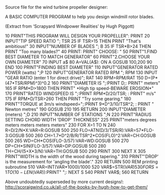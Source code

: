 Source file for the wind turbine propeller designer:

A BASIC COMPUTER PROGRAM to help you design windmill rotor blades.

(Extract from ‘Scrapyard Windpower Realities’ by Hugh Piggott)



10 PRINT"THIS PROGRAM WILL DESIGN YOUR PROPELLER": PRINT
20 INPUT"TIP SPEED RATIO "; TSR
25 IF TSR>15 THEN PRINT "That's ambitious!"
30 INPUT"NUMBER OF BLADES "; B
35 IF TSR*B>24 THEN PRINT "Too many blades?"
40 PRINT: PRINT" CHOOSE: "
50 PRINT"1.FIND BEST DIAMETER TO MATCH GENERATOR"
60 PRINT"2.CHOOSE YOUR OWN DIAMETER"
70 INPUT a$
80 A=VAL(A$): ON A GOSUB 100,200
90 END 
100 PRINT"FINDING BEST DIAMETER"
110 INPUT"GENERATOR RATED POWER (watts) ";P
120 INPUT"GENERATOR RATED RPM "; RPM
130 INPUT "GEAR RATIO (enter 1 for direct drive)"; RAT
140 RPM=RPM/RAT
150 D=(P*(47*TSR/RPM)^3)^0.2
160 PRINT"DIAMETER IS ";:PRINT D;: PRINT" meters"
165 IF RPM*D>1800 THEN PRINT" *High tip speed-BEWARE EROSION*"
170 PRINT"RATED WINDSPEED IS ";:PRINT RPM*D/20/TSR; : PRINT" m/s"
175 IF RPM*D/TSR>260 THEN PRINT "Try some gearing."
180 PRINT"TORQUE at 3m/s windspeed=";:PRINT 9*D^3/10/TSR^2; : PRINT " Newton metres"
190 GOSUB 210
195 RETURN 
200 INPUT"DIAMETER (meters) ";D
210 INPUT"NUMBER OF STATIONS ";N
220 PRINT"RADIUS SETTING CHORD  WIDTH  'DROP'  THICKNESS"
225 PRINT"meters degrees meters meters meters   meters"
230 FOR X=1 TO N
240  R=D/2/N*X:VAR=R:GOSUB 500
250  FLO=ATN(D/3/TSR/R):VAR=57*FLO-3:GOSUB 500
260  CH=1.7*D^2/B/R/TSR^2*COS(FLO)^2:VAR=CH:GOSUB 500
265  WD=CH*COS(FLO-3/57):VAR=WD:GOSUB 500
270  DP=CH*SIN(FLO-3/57):VAR=DP:GOSUB 500
280  TH=CH/(5+X*3/N):VAR=TH:GOSUB 500
290  PRINT 
300 NEXT X
305 PRINT"WIDTH is the width of the wood during tapering."
310 PRINT"'DROP' is the measurement for 'angling the blade'."
320 RETURN
500 REM printing subroutine
510 VAR=INT(VAR*1000)/1000 
520 VAR$=STR$(VAR)
530 FOR S=1 TO (10-LEN(VAR$)):PRINT" ";: NEXT S
540 PRINT VAR$;
560 RETURN

Above undoubtedly superseded by more current designs!: http://scoraigwind.co.uk/all-of-the-books-by-hugh-how-to-get-them/
